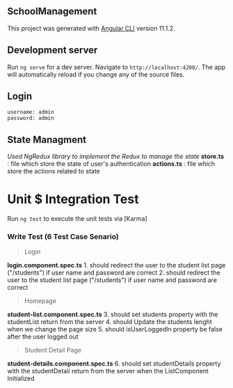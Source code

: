 ## SchoolManagement

This project was generated with [Angular CLI](https://github.com/angular/angular-cli) version 11.1.2.

## Development server

Run `ng serve` for a dev server. Navigate to `http://localhost:4200/`. The app will automatically reload if you change any of the source files.

## Login 

    username: admin
    password: admin

## State Managment

*Used NgRedux library to implement the Redux to manage the state*
**store.ts** :  file which store the state of user's authentication 
**actions.ts** :  file which store the actions related to state 
# Unit $ Integration Test

Run `ng test` to execute the unit tests via [Karma]

### Write Test (6 Test Case Senario)

>Login
 
**login.component.spec.ts**
    1. should redirect the user to the student list page ("/students") if user name and password are correct
    2. should redirect the user to the student list page ("/students") if user name and password are correct
 >Homepage
 
**student-list.component.spec.ts**
    3. should set students property with the studentList return from the server
    4. should Update the students lenght when we change the page size
    5. should isUserLoggedIn property be false after the user logged out
>Student Detail Page
 
 **student-details.component.spec.ts**
6. should set studentDetails property with the studentDetail return from the server when the ListComponent Initialized
